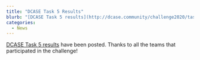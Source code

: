 ```yaml
---
title: "DCASE Task 5 Results"
blurb: "[DCASE Task 5 results](http://dcase.community/challenge2020/task-urban-sound-tagging-with-spatiotemporal-context-results) have been posted. Thanks to all the teams that participated in the challenge!"
categories:
  - News
---
```


[DCASE Task 5 results](http://dcase.community/challenge2020/task-urban-sound-tagging-with-spatiotemporal-context-results) have been posted. Thanks to all the teams that participated in the challenge!